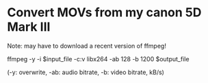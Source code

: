 # Convert MOVs from my canon 5D Mark III

Note: may have to download a recent version of ffmpeg!
  
  ffmpeg -y -i $input_file -c:v libx264 -ab 128 -b 1200 $output_file 

(-y: overwrite, -ab: audio bitrate, -b: video bitrate, kB/s)
